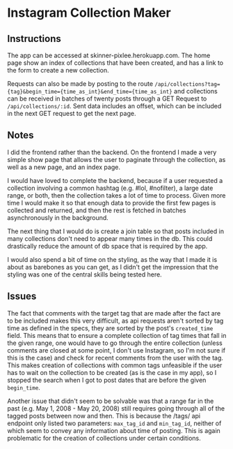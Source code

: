 # Instagram Collection Maker

## Instructions

The app can be accessed at skinner-pixlee.herokuapp.com. The home page show an
index of collections that have been created, and has a link to the form to
create a new collection.

Requests can also be made by posting to the route
`/api/collections?tag={tag}&begin_time={time_as_int}&end_time={time_as_int}`
and collections can be received in batches of twenty posts through a GET Request
to `/api/collections/:id`. Sent data includes an offset, which can be included
in the next GET request to get the next page.

## Notes

I did the frontend rather than the backend. On the frontend I made a very simple
show page that allows the user to paginate through the collection, as well as
a new page, and an index page.

I would have loved to complete the backend, because if a user requested a collection
involving a common hashtag (e.g. #lol, #nofilter), a large date range, or both,
then the collection takes a lot of time to process. Given more time I would
make it so that enough data to provide the first few pages is collected and returned,
and then the rest is fetched in batches asynchronously in the background.

The next thing that I would do is create a join table so that posts included in
many collections don't need to appear many times in the db. This could drastically
reduce the amount of db space that is required by the app.

I would also spend a bit of time on the styling, as the way that I made it is
about as barebones as you can get, as I didn't get the impression that the styling
was one of the central skills being tested here.

## Issues

The fact that comments with the target tag that are made after the fact are to
be included makes this very difficult, as api requests aren't sorted by tag time
as defined in the specs, they are sorted by the post's `created_time` field.
This means that to ensure a complete collection of tag times that fall in the
given range, one would have to go through the entire collection (unless comments
are closed at some point, I don't use Instagram, so I'm not sure if this is the
case) and check for recent comments from the user with the tag. This makes
creation of collections with common tags unfeasible if the user has to wait on the
collection to be created (as is the case in my app), so I stopped the search when
I got to post dates that are before the given `begin_time`.

Another issue that didn't seem to be solvable was that a range far in the past
(e.g. May 1, 2008 - May 20, 2008) still requires going through all of the tagged
posts between now and then. This is because the /tags/ api endpoint only listed
two parameters: `max_tag_id` and `min_tag_id`, neither of which seem to convey
any information about time of posting. This is again problematic for the creation
of collections under certain conditions.
